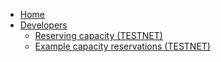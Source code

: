 * [Home](/)
* [Developers](developers/README.md)
    * [Reserving capacity (TESTNET)](docs/capacity_reservation/)
    * [Example capacity reservations (TESTNET)](docs/capacity_reservation/examples/)
